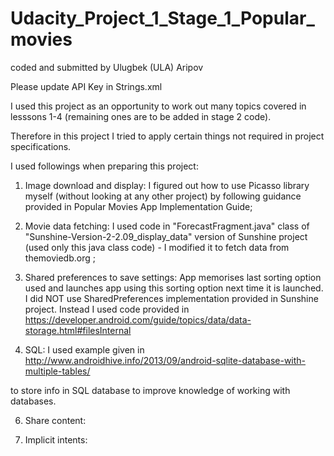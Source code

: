 # Udacity_Project_1_Stage_1_Popular_movies
coded and submitted by Ulugbek (ULA) Aripov


Please update API Key in Strings.xml

I used this project as an opportunity to work out many topics covered in lesssons 1-4 (remaining ones are to be added in stage 2 code). 

Therefore in this project I tried to apply certain things not required in project specifications.

I used followings when preparing this project:

1. Image download and display:  I figured out how to use Picasso library myself (without looking at any other project) by following guidance provided in Popular Movies App Implementation Guide;

2. Movie data fetching:  I used code in "ForecastFragment.java"  class  of "Sunshine-Version-2-2.09_display_data" version of Sunshine project (used only this java class code)   -  I modified it to fetch data from themoviedb.org ;

3. Shared preferences to save settings: App memorises last sorting option used and launches app using this sorting option next time it is launched.  I did NOT use SharedPreferences implementation provided in Sunshine project. Instead I used code provided in https://developer.android.com/guide/topics/data/data-storage.html#filesInternal

4. SQL: I used example given in 
http://www.androidhive.info/2013/09/android-sqlite-database-with-multiple-tables/

to store info in SQL database to improve knowledge of working with databases.


6. Share content:  

7. Implicit intents: 
